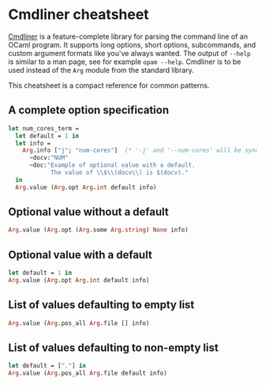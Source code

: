 Cmdliner cheatsheet
==

[Cmdliner](https://erratique.ch/software/cmdliner) is a
feature-complete library for parsing the command line of an OCaml
program. It supports long options, short options, subcommands, and custom
argument formats like you've always wanted. The output of `--help`
is similar to a man page, see for example `opam --help`.
Cmdliner is to be used instead of the `Arg` module from the standard library.

This cheatsheet is a compact reference for common patterns.

A complete option specification
--

```ocaml
let num_cores_term =
  let default = 1 in
  let info =
    Arg.info ["j"; "num-cores"]  (* '-j' and '--num-cores' will be synonyms *)
      ~docv:"NUM"
      ~doc:"Example of optional value with a default.
            The value of \\$\\(docv\\) is $(docv)."
  in
  Arg.value (Arg.opt Arg.int default info)
```

Optional value without a default
--

```ocaml
Arg.value (Arg.opt (Arg.some Arg.string) None info)
```

Optional value with a default
--

```ocaml
let default = 1 in
Arg.value (Arg.opt Arg.int default info)
```

List of values defaulting to empty list
--

```ocaml
Arg.value (Arg.pos_all Arg.file [] info)
```

List of values defaulting to non-empty list
--

```ocaml
let default = ["."] in
Arg.value (Arg.pos_all Arg.file default info)
```
